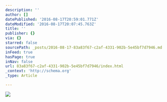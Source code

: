 ```yaml
---
description: ''
author: []
datePublished: '2016-08-17T20:59:01.771Z'
dateModified: '2016-08-17T20:07:45.763Z'
title: ''
publisher: {}
via: {}
starred: false
sourcePath: _posts/2016-08-17-83a83f67-c2af-4331-902b-5e45bf7d7946.md
inFeed: true
hasPage: true
inNav: false
url: 83a83f67-c2af-4331-902b-5e45bf7d7946/index.html
_context: 'http://schema.org'
_type: Article

---
```

![](https://the-grid-user-content.s3-us-west-2.amazonaws.com/38a504d3-4435-4db9-b4fb-03fbecadbd13.jpg)